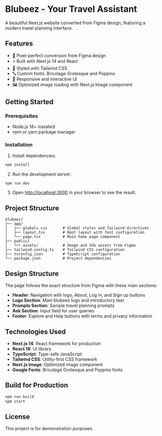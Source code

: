 # Blubeez - Your Travel Assistant

A beautiful Next.js website converted from Figma design, featuring a modern travel planning interface.

## Features

- 🎨 Pixel-perfect conversion from Figma design
- ⚡ Built with Next.js 14 and React
- 💅 Styled with Tailwind CSS
- 🔤 Custom fonts: Bricolage Grotesque and Poppins
- 📱 Responsive and interactive UI
- 🖼️ Optimized image loading with Next.js Image component

## Getting Started

### Prerequisites

- Node.js 18+ installed
- npm or yarn package manager

### Installation

1. Install dependencies:

```bash
npm install
```

2. Run the development server:

```bash
npm run dev
```

3. Open [http://localhost:3000](http://localhost:3000) in your browser to see the result.

## Project Structure

```
blubeez/
├── app/
│   ├── globals.css       # Global styles and Tailwind directives
│   ├── layout.tsx        # Root layout with font configuration
│   └── page.tsx          # Main home page component
├── public/
│   └── assets/           # Image and SVG assets from Figma
├── tailwind.config.ts    # Tailwind CSS configuration
├── tsconfig.json         # TypeScript configuration
└── package.json          # Project dependencies
```

## Design Structure

The page follows the exact structure from Figma with these main sections:

- **Header**: Navigation with logo, About, Log in, and Sign up buttons
- **Logo Section**: Main blubeez logo and introductory text
- **Prompts Section**: Sample travel planning prompts
- **Ask Section**: Input field for user queries
- **Footer**: Explore and Help buttons with terms and privacy information

## Technologies Used

- **Next.js 14**: React framework for production
- **React 18**: UI library
- **TypeScript**: Type-safe JavaScript
- **Tailwind CSS**: Utility-first CSS framework
- **Next.js Image**: Optimized image component
- **Google Fonts**: Bricolage Grotesque and Poppins fonts

## Build for Production

```bash
npm run build
npm start
```

## License

This project is for demonstration purposes.

